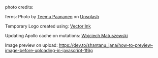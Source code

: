 photo credits:

ferns: Photo by <a href="https://unsplash.com/@xteemu?utm_source=unsplash&utm_medium=referral&utm_content=creditCopyText">Teemu Paananen</a> on <a href="https://unsplash.com/s/photos/plant?utm_source=unsplash&utm_medium=referral&utm_content=creditCopyText">Unsplash</a>

Temporary Logo created using: [Vector Ink](https://vectorink.io/app/)

Updating Apollo cache on mutations: [Wojciech Matuszewski](https://www.youtube.com/watch?v=PK1V0Vg8C5s)

Image preview on upload: https://dev.to/shantanu_jana/how-to-preview-image-before-uploading-in-javascript-1f6g
